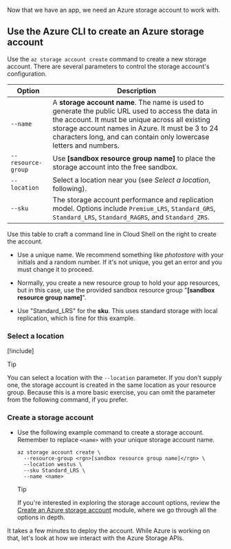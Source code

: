 Now that we have an app, we need an Azure storage account to work with.

## Use the Azure CLI to create an Azure storage account

Use the `az storage account create` command to create a new storage account. There are several parameters to control the storage account's configuration.

 | Option | Description |
 |--------|-------------|
 | `--name` | A **storage account name**. The name is used to generate the public URL used to access the data in the account. It must be unique across all existing storage account names in Azure. It must be 3 to 24 characters long, and can contain only lowercase letters and numbers. |
 | `--resource-group` | Use **<rgn>[sandbox resource group name]</rgn>** to place the storage account into the free sandbox. |
 | `--location` | Select a location near you (see *Select a location*, following). |
 | `--sku` | The storage account performance and replication model. Options include `Premium_LRS`, `Standard_GRS`, `Standard_LRS`, `Standard_RAGRS`, and `Standard_ZRS`. |

Use this table to craft a command line in Cloud Shell on the right to create the account.

- Use a unique name. We recommend something like *photostore* with your initials and a random number. If it's not unique, you get an error and you must change it to proceed.

- Normally, you create a new resource group to hold your app resources, but in this case, use the provided sandbox resource group "**<rgn>[sandbox resource group name]</rgn>**".

- Use "Standard_LRS" for the **sku**. This uses standard storage with local replication, which is fine for this example.

### Select a location

<!-- Resource selection -->
[!include[](../../../includes/azure-sandbox-regions-first-mention-note.md)]

> [!TIP]
> You can select a location with the `--location` parameter. If you don't supply one, the storage account is created in the same location as your resource group. Because this is a more basic exercise, you can omit the parameter from the following command, if you prefer.

### Create a storage account

- Use the following example command to create a storage account. Remember to replace `<name>` with your unique storage account name.

    ```azurecli
    az storage account create \
      --resource-group <rgn>[sandbox resource group name]</rgn> \
      --location westus \
      --sku Standard_LRS \
      --name <name>
    ```

    > [!TIP]
    > If you're interested in exploring the storage account options, review the [Create an Azure storage account](/training/modules/create-azure-storage-account?azure-portal=true) module, where we go through all the options in depth.

It takes a few minutes to deploy the account. While Azure is working on that, let's look at how we interact with the Azure Storage APIs.
